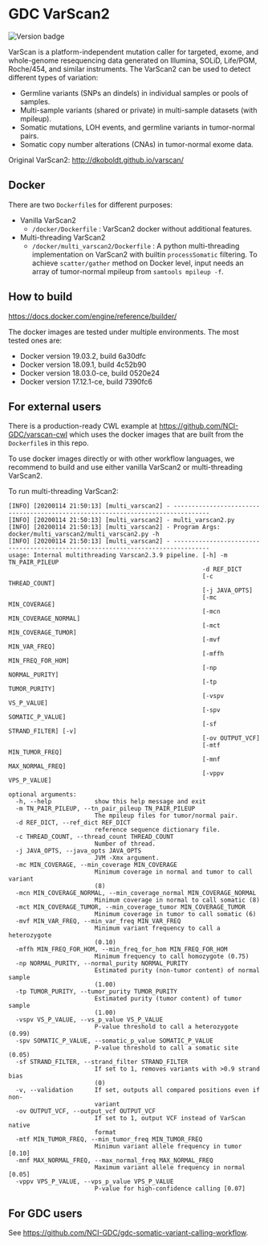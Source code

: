 # GDC VarScan2
![Version badge](https://img.shields.io/badge/VarScan-v2.3.9-<COLOR>.svg)

VarScan is a platform-independent mutation caller for targeted, exome, and whole-genome resequencing data generated on Illumina, SOLiD, Life/PGM, Roche/454, and similar instruments. The VarScan2 can be used to detect different types of variation:
*   Germline variants (SNPs an dindels) in individual samples or pools of samples.
*   Multi-sample variants (shared or private) in multi-sample datasets (with mpileup).
*   Somatic mutations, LOH events, and germline variants in tumor-normal pairs.
*   Somatic copy number alterations (CNAs) in tumor-normal exome data.


Original VarScan2: http://dkoboldt.github.io/varscan/

## Docker

There are two `Dockerfile`s for different purposes:

* Vanilla VarScan2
  * `/docker/Dockerfile` : VarScan2 docker without additional features.
* Multi-threading VarScan2
  * `/docker/multi_varscan2/Dockerfile` : A python multi-threading implementation on VarScan2 with builtin `processSomatic` filtering. To achieve `scatter/gather` method on Docker level, input needs an array of tumor-normal mpileup from `samtools mpileup -f`.

## How to build

https://docs.docker.com/engine/reference/builder/

The docker images are tested under multiple environments. The most tested ones are:
* Docker version 19.03.2, build 6a30dfc
* Docker version 18.09.1, build 4c52b90
* Docker version 18.03.0-ce, build 0520e24
* Docker version 17.12.1-ce, build 7390fc6

## For external users

There is a production-ready CWL example at https://github.com/NCI-GDC/varscan-cwl which uses the docker images that are built from the `Dockerfile`s in this repo.

To use docker images directly or with other workflow languages, we recommend to build and use either vanilla VarScan2 or multi-threading VarScan2.

To run multi-threading VarScan2:

```
[INFO] [20200114 21:50:13] [multi_varscan2] - --------------------------------------------------------------------------------
[INFO] [20200114 21:50:13] [multi_varscan2] - multi_varscan2.py
[INFO] [20200114 21:50:13] [multi_varscan2] - Program Args: docker/multi_varscan2/multi_varscan2.py -h
[INFO] [20200114 21:50:13] [multi_varscan2] - --------------------------------------------------------------------------------
usage: Internal multithreading Varscan2.3.9 pipeline. [-h] -m TN_PAIR_PILEUP
                                                      -d REF_DICT
                                                      [-c THREAD_COUNT]
                                                      [-j JAVA_OPTS]
                                                      [-mc MIN_COVERAGE]
                                                      [-mcn MIN_COVERAGE_NORMAL]
                                                      [-mct MIN_COVERAGE_TUMOR]
                                                      [-mvf MIN_VAR_FREQ]
                                                      [-mffh MIN_FREQ_FOR_HOM]
                                                      [-np NORMAL_PURITY]
                                                      [-tp TUMOR_PURITY]
                                                      [-vspv VS_P_VALUE]
                                                      [-spv SOMATIC_P_VALUE]
                                                      [-sf STRAND_FILTER] [-v]
                                                      [-ov OUTPUT_VCF]
                                                      [-mtf MIN_TUMOR_FREQ]
                                                      [-mnf MAX_NORMAL_FREQ]
                                                      [-vppv VPS_P_VALUE]

optional arguments:
  -h, --help            show this help message and exit
  -m TN_PAIR_PILEUP, --tn_pair_pileup TN_PAIR_PILEUP
                        The mpileup files for tumor/normal pair.
  -d REF_DICT, --ref_dict REF_DICT
                        reference sequence dictionary file.
  -c THREAD_COUNT, --thread_count THREAD_COUNT
                        Number of thread.
  -j JAVA_OPTS, --java_opts JAVA_OPTS
                        JVM -Xmx argument.
  -mc MIN_COVERAGE, --min_coverage MIN_COVERAGE
                        Minimum coverage in normal and tumor to call variant
                        (8)
  -mcn MIN_COVERAGE_NORMAL, --min_coverage_normal MIN_COVERAGE_NORMAL
                        Minimum coverage in normal to call somatic (8)
  -mct MIN_COVERAGE_TUMOR, --min_coverage_tumor MIN_COVERAGE_TUMOR
                        Minimum coverage in tumor to call somatic (6)
  -mvf MIN_VAR_FREQ, --min_var_freq MIN_VAR_FREQ
                        Minimum variant frequency to call a heterozygote
                        (0.10)
  -mffh MIN_FREQ_FOR_HOM, --min_freq_for_hom MIN_FREQ_FOR_HOM
                        Minimum frequency to call homozygote (0.75)
  -np NORMAL_PURITY, --normal_purity NORMAL_PURITY
                        Estimated purity (non-tumor content) of normal sample
                        (1.00)
  -tp TUMOR_PURITY, --tumor_purity TUMOR_PURITY
                        Estimated purity (tumor content) of tumor sample
                        (1.00)
  -vspv VS_P_VALUE, --vs_p_value VS_P_VALUE
                        P-value threshold to call a heterozygote (0.99)
  -spv SOMATIC_P_VALUE, --somatic_p_value SOMATIC_P_VALUE
                        P-value threshold to call a somatic site (0.05)
  -sf STRAND_FILTER, --strand_filter STRAND_FILTER
                        If set to 1, removes variants with >0.9 strand bias
                        (0)
  -v, --validation      If set, outputs all compared positions even if non-
                        variant
  -ov OUTPUT_VCF, --output_vcf OUTPUT_VCF
                        If set to 1, output VCF instead of VarScan native
                        format
  -mtf MIN_TUMOR_FREQ, --min_tumor_freq MIN_TUMOR_FREQ
                        Minimun variant allele frequency in tumor [0.10]
  -mnf MAX_NORMAL_FREQ, --max_normal_freq MAX_NORMAL_FREQ
                        Maximum variant allele frequency in normal [0.05]
  -vppv VPS_P_VALUE, --vps_p_value VPS_P_VALUE
                        P-value for high-confidence calling [0.07]
```

## For GDC users

See https://github.com/NCI-GDC/gdc-somatic-variant-calling-workflow.
